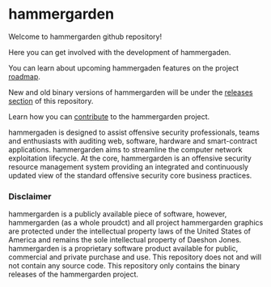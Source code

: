 # hammergarden

Welcome to hammergarden github repository! 

Here you can get involved with the development of hammergaden.

You can learn about upcoming hammergaden features on the project [roadmap](https://github.com/daeshondjones/hammergarden/wiki/roadmap#features).

New and old binary versions of hammergarden will be under the [releases section](https://github.com/daeshondjones/hammergarden/releases) of this repository.

Learn how you can [contribute](https://github.com/daeshondjones/hammergarden/wiki/contribute) to the hammergarden project.

hammergaden is designed to assist offensive security professionals, teams and enthusiasts with auditing web, software, hardware and smart-contract applications. hammergarden aims to streamline the computer network exploitation lifecycle. At the core, hammergarden is an offensive security resource management system providing an integrated and continuously updated view of the standard offensive security core business practices.

### Disclaimer
hammergarden is a publicly available piece of software, however, hammergarden (as a whole proudct) and all project hammergarden graphics are protected under the intellectual property laws of the United States of America and remains the sole intellectual property of Daeshon Jones. hammergarden is a proprietary software product available for public, commercial and private purchase and use. This repository does not and will not contain any source code. This repository only contains the binary releases of the hammergarden project.

